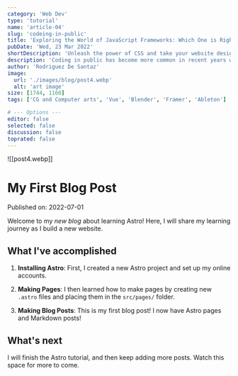 ```yaml
---
category: 'Web Dev'
type: 'tutorial'
name: 'article-04'
slug: 'codeing-in-public'
title: 'Exploring the World of JavaScript Frameworks: Which One is Right for You?'
pubDate: 'Wed, 23 Mar 2022'
shortDescription: 'Unleash the power of CSS and take your website designs to the next level with these expert techniques and best practices.'
description: 'Coding in public has become more common in recent years with the rise of social coding platforms like GitHub and the increasing popularity of open source software development. However, coding in public can present a unique set of challenges for developers who are used to working in private settings. In this article, we will explore the top 10 new challenges that developers may face when coding in public, such as managing feedback from the community, dealing with public scrutiny and criticism, maintaining professionalism and integrity, and balancing productivity with engagement in public forums. This article aims to provide helpful tips and strategies for developers who want to code in public effectively while still maintaining their sanity and productivity.'
author: 'Rodriguez De Santaz'
image:
  url: './images/blog/post4.webp'
  alt: 'art image'
size: [1744, 1160]
tags: ['CG and Computer arts', 'Vue', 'Blender', 'Framer', 'Ableton']

# --- Options ---
editor: false
selected: false
discussion: false
toprated: false
---
```


![[post4.webp]]

# My First Blog Post

Published on: 2022-07-01

Welcome to my _new blog_ about learning Astro! Here, I will share my learning journey as I build a new website.

## What I've accomplished

1. **Installing Astro**: First, I created a new Astro project and set up my online accounts.

2. **Making Pages**: I then learned how to make pages by creating new `.astro` files and placing them in the `src/pages/` folder.

3. **Making Blog Posts**: This is my first blog post! I now have Astro pages and Markdown posts!

## What's next

I will finish the Astro tutorial, and then keep adding more posts. Watch this space for more to come.
